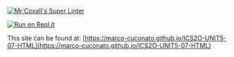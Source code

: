 [![Mr Coxall's Super Linter](https://github.com/marco-cuconato/ICS2O-UNIT5-07-HTML/workflows/Mr%20Coxall's%20Super%20Linter/badge.svg)](https://github.com/marco-cuconato/ICS2O-UNIT5-07-HTML/actions)



[![Run on Repl.it](https://repl.it/badge/github/marco-cuconato/ICS2O-UNIT5-07-HTML)](https://repl.it/github/marco-cuconato/ICS2O-UNIT5-07-HTML)

This site can be found at: [https://marco-cuconato.github.io/ICS2O-UNIT5-07-HTML](https://marco-cuconato.github.io/ICS2O-UNIT5-07-HTML)
